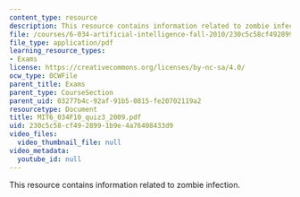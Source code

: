 ```yaml
---
content_type: resource
description: This resource contains information related to zombie infection.
file: /courses/6-034-artificial-intelligence-fall-2010/230c5c58cf4928991b9e4a76408433d9_MIT6_034F10_quiz3_2009.pdf
file_type: application/pdf
learning_resource_types:
- Exams
license: https://creativecommons.org/licenses/by-nc-sa/4.0/
ocw_type: OCWFile
parent_title: Exams
parent_type: CourseSection
parent_uid: 03277b4c-92af-91b5-0815-fe20702119a2
resourcetype: Document
title: MIT6_034F10_quiz3_2009.pdf
uid: 230c5c58-cf49-2899-1b9e-4a76408433d9
video_files:
  video_thumbnail_file: null
video_metadata:
  youtube_id: null
---
```

This resource contains information related to zombie infection.